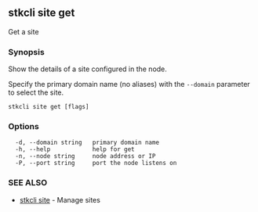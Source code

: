 ## stkcli site get

Get a site

### Synopsis

Show the details of a site configured in the node.

Specify the primary domain name (no aliases) with the `--domain` parameter to select the site.


```
stkcli site get [flags]
```

### Options

```
  -d, --domain string   primary domain name
  -h, --help            help for get
  -n, --node string     node address or IP
  -P, --port string     port the node listens on
```

### SEE ALSO

* [stkcli site](stkcli_site.md)	 - Manage sites

